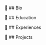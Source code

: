 :radio_button: ## Bio

:radio_button: ## Education

:radio_button: ## Experiences

:radio_button: ## Projects
